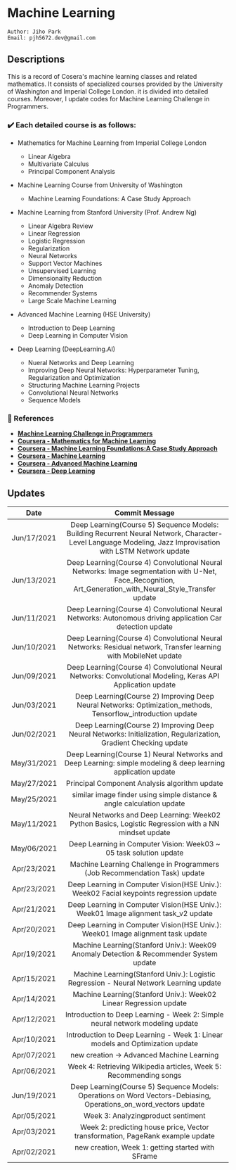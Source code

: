 # Machine Learning
````
Author: Jiho Park
Email: pjh5672.dev@gmail.com
````

## Descriptions
This is a record of Cosera's machine learning classes and related mathematics. It consists of specialized courses provided by the University of Washington and Imperial College London. it is divided into detailed courses. Moreover, I update codes for Machine Learning Challenge in Programmers.      
  
### ✔️ Each detailed course is as follows:   
- Mathematics for Machine Learning from Imperial College London     
    - Linear Algebra
    - Multivariate Calculus
    - Principal Component Analysis  

- Machine Learning Course from University of Washington   
    - Machine Learning Foundations: A Case Study Approach

- Machine Learning from Stanford University (Prof. Andrew Ng)  
    - Linear Algebra Review
    - Linear Regression 
    - Logistic Regression
    - Regularization
    - Neural Networks
    - Support Vector Machines
    - Unsupervised Learning
    - Dimensionality Reduction
    - Anomaly Detection
    - Recommender Systems
    - Large Scale Machine Learning

- Advanced Machine Learning (HSE University)
    - Introduction to Deep Learning
    - Deep Learning in Computer Vision

- Deep Learning (DeepLearning.AI)
    - Nueral Networks and Deep Learning
    - Improving Deep Neural Networks: Hyperparameter Tuning, Regularization and Optimization
    - Structuring Machine Learning Projects
    - Convolutional Neural Networks
    - Sequence Models


### :memo: References
- **[Machine Learning Challenge in Programmers](https://programmers.co.kr)** 
- **[Coursera - Mathematics for Machine Learning](https://www.coursera.org/specializations/mathematics-machine-learning?)**  
- **[Coursera - Machine Learning Foundations:A Case Study Approach](https://www.coursera.org/learn/ml-foundations?specialization=machine-learning)**    
- **[Coursera - Machine Learning](https://www.coursera.org/learn/machine-learning)**   
- **[Coursera - Advanced Machine Learning](https://www.coursera.org/specializations/aml)**   
- **[Coursera - Deep Learning](https://www.coursera.org/specializations/deep-learning)**    


## Updates
| Date | Commit Message |
|:----:|:----:|
| Jun/17/2021 | Deep Learning(Course 5) Sequence Models: Building Recurrent Neural Network, Character-Level Language Modeling, Jazz Improvisation with LSTM Network update |
| Jun/13/2021 | Deep Learning(Course 4) Convolutional Neural Networks: Image segmentation with U-Net, Face_Recognition, Art_Generation_with_Neural_Style_Transfer update |
| Jun/11/2021 | Deep Learning(Course 4) Convolutional Neural Networks: Autonomous driving application Car detection update |
| Jun/10/2021 | Deep Learning(Course 4) Convolutional Neural Networks: Residual network, Transfer learning with MobileNet update |
| Jun/09/2021 | Deep Learning(Course 4) Convolutional Neural Networks: Convolutional Modeling, Keras API Application update |
| Jun/03/2021 | Deep Learning(Course 2) Improving Deep Neural Networks: Optimization_methods, Tensorflow_introduction update |
| Jun/02/2021 | Deep Learning(Course 2) Improving Deep Neural Networks: Initialization, Regularization, Gradient Checking update |
| May/31/2021 | Deep Learning(Course 1) Neural Networks and Deep Learning: simple modeling & deep learning application update |
| May/27/2021 | Principal Component Analysis algorithm update |
| May/25/2021 | similar image finder using simple distance & angle calculation update |
| May/11/2021 | Neural Networks and Deep Learning: Week02 Python Basics, Logistic Regression with a NN mindset update |
| May/06/2021 | Deep Learning in Computer Vision: Week03 ~ 05 task solution update |
| Apr/23/2021 | Machine Learning Challenge in Programmers (Job Recommendation Task) update |
| Apr/23/2021 | Deep Learning in Computer Vision(HSE Univ.): Week02 Facial keypoints regression update |
| Apr/21/2021 | Deep Learning in Computer Vision(HSE Univ.): Week01 Image alignment task_v2 update |
| Apr/20/2021 | Deep Learning in Computer Vision(HSE Univ.): Week01 Image alignment task update |
| Apr/19/2021 | Machine Learning(Stanford Univ.): Week09 Anomaly Detection & Recommender System update |
| Apr/15/2021 | Machine Learning(Stanford Univ.): Logistic Regression - Neural Network Learning update |
| Apr/14/2021 | Machine Learning(Stanford Univ.): Week02 Linear Regression update |
| Apr/12/2021 | Introduction to Deep Learning - Week 2: Simple neural network modeling update | 
| Apr/10/2021 | Introduction to Deep Learning - Week 1: Linear models and Optimization update | 
| Apr/07/2021 | new creation -> Advanced Machine Learning | 
| Apr/06/2021 | Week 4: Retrieving Wikipedia articles, Week 5: Recommending songs | 
| Jun/19/2021 | Deep Learning(Course 5) Sequence Models: Operations on Word Vectors-Debiasing, Operations_on_word_vectors update |
| Apr/05/2021 | Week 3: Analyzingproduct sentiment | 
| Apr/03/2021 | Week 2: predicting house price, Vector transformation, PageRank example update |
| Apr/02/2021 | new creation, Week 1: getting started with SFrame |


